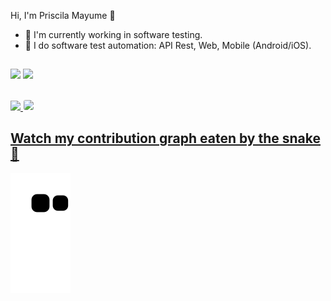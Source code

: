 Hi, I'm Priscila Mayume 👋

- 🐞 I'm currently working in software testing.
- 🌱 I do software test automation: API Rest, Web, Mobile (Android/iOS).

##

<div> 
  <a href="https://www.linkedin.com/in/priscilamayume/" target="_blank"><img src="https://img.shields.io/badge/-LinkedIn-%230077B5?style=for-the-badge&logo=linkedin&logoColor=white" target="_blank"></a>
  <a href="https://www.instagram.com/priscilamayume/" target="_blank"><img src="https://img.shields.io/badge/-Instagram-%23E4405F?style=for-the-badge&logo=instagram&logoColor=white" target="_blank"></a>
</div>

 ##
 
<div> 
  <a href="https://github.com/priscilaMayume">
  <img height="185cm" src="https://github-readme-stats.vercel.app/api/top-langs/?username=priscilaMayume&layout=compact&langs_count=8&theme=dracula&hide_progress=true"/> 
  <img style="border: 1px solid white; border-radius: 4px;" height="185px" src="https://github-readme-streak-stats.herokuapp.com/?user=priscilaMayume&theme=dracula">
</div>
 
 ##
 
 ## Watch my contribution graph eaten by the snake 🐍
 
  ![snake gif](https://github.com/priscilaMayume/priscilaMayume/blob/output/github-contribution-grid-snake.svg)
